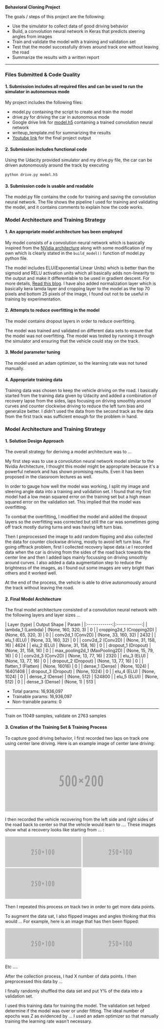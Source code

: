 **Behavioral Cloning Project**

The goals / steps of this project are the following:
* Use the simulator to collect data of good driving behavior
* Build, a convolution neural network in Keras that predicts steering angles from images
* Train and validate the model with a training and validation set
* Test that the model successfully drives around track one without leaving the road
* Summarize the results with a written report


[//]: # (Image References)

[image1]: ./examples/placeholder.png "Model Visualization"
[image2]: ./examples/placeholder.png "Grayscaling"
[image3]: ./examples/placeholder_small.png "Recovery Image"
[image4]: ./examples/placeholder_small.png "Recovery Image"
[image5]: ./examples/placeholder_small.png "Recovery Image"
[image6]: ./examples/placeholder_small.png "Normal Image"
[image7]: ./examples/placeholder_small.png "Flipped Image"

---
### Files Submitted & Code Quality

#### 1. Submission includes all required files and can be used to run the simulator in autonomous mode

My project includes the following files:
* model.py containing the script to create and train the model
* drive.py for driving the car in autonomous mode
* Google drive link for [model.h5](https://drive.google.com/file/d/1lkTPwXSUXxYkGdmPDBWnBDOP-DErxndA/view?usp=sharing) containing a trained convolution neural network
* writeup_template.md for summarizing the results
* [Youtube link](https://youtu.be/c3pN45nM5yY) for the final project output

#### 2. Submission includes functional code
Using the Udacity provided simulator and my drive.py file, the car can be driven autonomously around the track by executing
```sh
python drive.py model.h5
```

#### 3. Submission code is usable and readable

The model.py file contains the code for training and saving the convolution neural network. The file shows the pipeline I used for training and validating the model, and it contains comments to explain how the code works.

### Model Architecture and Training Strategy

#### 1. An appropriate model architecture has been employed

My model consists of a convolution neural network which is basically inspired from the [NVidia architecture](http://images.nvidia.com/content/tegra/automotive/images/2016/solutions/pdf/end-to-end-dl-using-px.pdf) along with some modification of my own which is clearly stated in the `build_model()` function of model.py python file.

The model includes ELU(Exponential Linear Units) which is better than the sigmoid and RELU activation units which all basically adds non-linearity to the output and make it differentiable to be used in gradient descent. For more details, [Read this blog](http://saikatbasak.in/sigmoid-vs-relu-vs-elu/). I have also added normalization layer which is basically kera lamda layer and cropping layer to the model as the top 70 pixels and bottom 25 pixels of the image, I found out not to be useful in training by experimentation.

#### 2. Attempts to reduce overfitting in the model

The model contains dropout layers in order to reduce overfitting.

The model was trained and validated on different data sets to ensure that the model was not overfitting. The model was tested by running it through the simulator and ensuring that the vehicle could stay on the track.

#### 3. Model parameter tuning

The model used an adam optimizer, so the learning rate was not tuned manually.

#### 4. Appropriate training data

Training data was chosen to keep the vehicle driving on the road. I basically started from the training data given by Udacity and added a combination of recovery lapse from the sides, laps focusing on driving smoothly around curves and counter clockwise driving to reduce the left turn bias and generalize better. I didn't used the data from the second track as the data from the first track was sufficient enough for the problem in hand.

### Model Architecture and Training Strategy

#### 1. Solution Design Approach

The overall strategy for deriving a model architecture was to ...

My first step was to use a convolution neural network model similar to the Nvidia Architecture, I thought this model might be appropriate because it's a powerful network and has shown promising results. Even it has been proposed in the classroom lectures as well.

In order to gauge how well the model was working, I split my image and steering angle data into a training and validation set. I found that my first model had a low mean squared error on the training set but a high mean squared error on the validation set. This implied that the model was overfitting.

To combat the overfitting, I modified the model and added the dropout layers so the overfitting was corrected but still the car was sometimes going off track mostly during turns and was having left turn bias.

Then I preprocessed the image to add random flipping and also collected the data for counter clockwise driving, mostly to avoid left turn bias. For going offtrack problem, first I collected recovery lapse data i.e I recorded data when the car is driving from the sides of the road back towards the center line and then I added laps mainly focussing on driving smoothly around curves. I also added a data augmentation step to reduce the brightness of the images, as I found out some images are very bright than others and it worked well.

At the end of the process, the vehicle is able to drive autonomously around the track without leaving the road.

#### 2. Final Model Architecture

The final model architecture consisted of a convolution neural network with the following layers and layer sizes ...

| Layer (type)         | Output Shape   | Param |
|:-------------:|:-------------:|
| lambda_1 (Lambda)      | (None, 160, 320, 3)        | 0 |
| cropping2d_1 (Cropping2D)      | (None, 65, 320, 3)      | 0 |
| conv2d_1 (Conv2D)     | (None, 33, 160, 32)      | 2432 |
| elu_1 (ELU)      | (None, 33, 160, 32)       | 0 |
| conv2d_2 (Conv2D)      | (None, 31, 158, 16)       | 4624 |
| elu_2 (ELU)      | (None, 31, 158, 16)       | 0 |
| dropout_1 (Dropout)      | (None, 31, 158, 16)      | 0 |
| max_pooling2d_1 (MaxPooling2D)      | (None, 15, 79, 16)      | 0 |
| conv2d_3 (Conv2D)      | (None, 13, 77, 16)       | 2320 |
| elu_3 (ELU)      | (None, 13, 77, 16)       | 0 |
| dropout_2 (Dropout)      | (None, 13, 77, 16)         | 0 |
| flatten_1 (Flatten)      | (None, 16016)       | 0 |
| dense_1 (Dense)      | (None, 1024)        | 16401408 |
| dropout_3 (Dropout)      | (None, 1024)       | 0 |
| elu_4 (ELU)      | (None, 1024)       | 0 |
| dense_2 (Dense)      | (None, 512)       | 524800 |
| elu_5 (ELU))      | (None, 512)       | 0 |
| dense_3 (Dense)      | (None, 1)       | 513 |

* Total params: 16,936,097
* Trainable params: 16,936,097
* Non-trainable params: 0
_________________________________________________________________
Train on 11049 samples, validate on 2763 samples



#### 3. Creation of the Training Set & Training Process

To capture good driving behavior, I first recorded two laps on track one using center lane driving. Here is an example image of center lane driving:

![alt text][image2]

I then recorded the vehicle recovering from the left side and right sides of the road back to center so that the vehicle would learn to .... These images show what a recovery looks like starting from ... :

![alt text][image3]
![alt text][image4]
![alt text][image5]

Then I repeated this process on track two in order to get more data points.

To augment the data sat, I also flipped images and angles thinking that this would ... For example, here is an image that has then been flipped:

![alt text][image6]
![alt text][image7]

Etc ....

After the collection process, I had X number of data points. I then preprocessed this data by ...


I finally randomly shuffled the data set and put Y% of the data into a validation set.

I used this training data for training the model. The validation set helped determine if the model was over or under fitting. The ideal number of epochs was Z as evidenced by ... I used an adam optimizer so that manually training the learning rate wasn't necessary.

